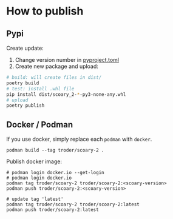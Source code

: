 # How to publish

## Pypi

Create update:

1) Change version number in [pyproject.toml](pyproject.toml)
2) Create new package and upload:

```bash
# build: will create files in dist/
poetry build
# test: install .whl file
pip install dist/scoary_2-*-py3-none-any.whl
# upload
poetry publish
```

## Docker / Podman

If you use docker, simply replace each `podman` with `docker`.

```shell
podman build --tag troder/scoary-2 .
```

Publish docker image:

```shell
# podman login docker.io --get-login
# podman login docker.io
podman tag troder/scoary-2 troder/scoary-2:<scoary-version>
podman push troder/scoary-2:<scoary-version>

# update tag 'latest'
podman tag troder/scoary-2 troder/scoary-2:latest
podman push troder/scoary-2:latest
```
